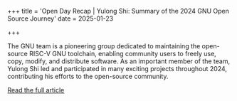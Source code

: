 +++
title = 'Open Day Recap | Yulong Shi: Summary of the 2024 GNU Open Source Journey'
date = 2025-01-23

+++

The GNU team is a pioneering group dedicated to maintaining the open-source RISC-V GNU toolchain, enabling community users to freely use, copy, modify, and distribute software. As an important member of the team, Yulong Shi led and participated in many exciting projects throughout 2024, contributing his efforts to the open-source community.

[Read the full article](https://mp.weixin.qq.com/s/IcU8J4LtHNZaoSRTzVSrRQ)



